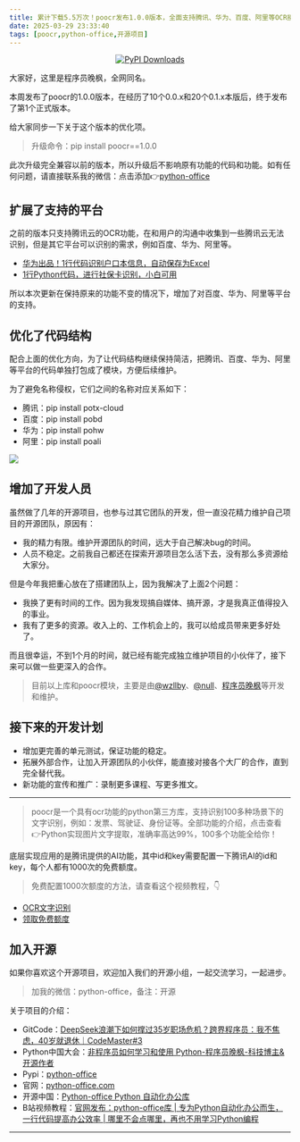 ```yaml
---
title: 累计下载5.5万次！poocr发布1.0.0版本，全面支持腾讯、华为、百度、阿里等OCR接口
date: 2025-03-29 23:33:40
tags: [poocr,python-office,开源项目]
---
```

<p align="center" name="gitcode">
	<a target="_blank" href='https://gitcode.com/CoderWanFeng1/python-office'>
<img src="https://static.pepy.tech/badge/poocr" alt="PyPI Downloads">
</a>
</p>

大家好，这里是程序员晚枫，全网同名。

本周发布了poocr的1.0.0版本，在经历了10个0.0.x和20个0.1.x本版后，终于发布了第1个正式版本。

给大家同步一下关于这个版本的优化项。

> 升级命令：pip install poocr==1.0.0

此次升级完全兼容以前的版本，所以升级后不影响原有功能的代码和功能。如有任何问题，请直接联系我的微信：点击添加👉[python-office](http://www.python4office.cn/wechat-qrcode/)


## 扩展了支持的平台

之前的版本只支持腾讯云的OCR功能，在和用户的沟通中收集到一些腾讯云无法识别，但是其它平台可以识别的需求，例如百度、华为、阿里等。

- [华为出品！1行代码识别户口本信息，自动保存为Excel](https://mp.weixin.qq.com/s/S9Gc9CGep64bzzRk8WPB8w)
- [1行Python代码，进行社保卡识别，小白可用](https://mp.weixin.qq.com/s/ymm9TnQVXTaRknUXdQJRiQ)

所以本次更新在保持原来的功能不变的情况下，增加了对百度、华为、阿里等平台的支持。




## 优化了代码结构

配合上面的优化方向，为了让代码结构继续保持简洁，把腾讯、百度、华为、阿里等平台的代码单独打包成了模块，方便后续维护。

为了避免名称侵权，它们之间的名称对应关系如下：
- 腾讯：pip install potx-cloud
- 百度：pip install pobd
- 华为：pip install pohw
- 阿里：pip install poali

![](http://python4office.cn/images/1.0.png)

## 增加了开发人员

虽然做了几年的开源项目，也参与过其它团队的开发，但一直没花精力维护自己项目的开源团队，原因有：
- 我的精力有限。维护开源团队的时间，远大于自己解决bug的时间。
- 人员不稳定。之前我自己都还在探索开源项目怎么活下去，没有那么多资源给大家分。

但是今年我把重心放在了搭建团队上，因为我解决了上面2个问题：
- 我换了更有时间的工作。因为我发现搞自媒体、搞开源，才是我真正值得投入的事业。
- 我有了更多的资源。收入上的、工作机会上的，我可以给成员带来更多好处了。

而且很幸运，不到1个月的时间，就已经有能完成独立维护项目的小伙伴了，接下来可以做一些更深入的合作。

> 目前以上库和poocr模块，主要是由[@wzllby](https://gitcode.com/wzllby)、[@null](https://gitcode.com/wangkaka)、[程序员晚枫](https://gitcode.com/CoderWanFeng1)等开发和维护。

## 接下来的开发计划

- 增加更完善的单元测试，保证功能的稳定。
- 拓展外部合作，让加入开源团队的小伙伴，能直接对接各个大厂的合作，直到完全替代我。
- 新功能的宣传和推广：录制更多课程、写更多推文。

--------

> poocr是一个具有ocr功能的python第三方库，支持识别100多种场景下的文字识别，例如：发票、驾驶证、身份证等。全部功能的介绍，点击查看👉Python实现图片文字提取，准确率高达99%，100多个功能全给你！

底层实现应用的是腾讯提供的AI功能，其中id和key需要配置一下腾讯AI的id和key，每个人都有1000次的免费额度。

> 免费配置1000次额度的方法，请查看这个视频教程，👇

- [OCR文字识别](https://b23.tv/TTo4QTc)
- [领取免费额度](https://curl.qcloud.com/vdG5ChvZ)



## 加入开源

如果你喜欢这个开源项目，欢迎加入我们的开源小组，一起交流学习，一起进步。

> 加我的微信：python-office，备注：开源

关于项目的介绍：

- GitCode：[DeepSeek浪潮下如何撑过35岁职场危机？跨界程序员：我不焦虑，40岁就退休｜CodeMaster#3](https://mp.weixin.qq.com/s/RC54o9C4F87fyAebJUE0kg)
- Python中国大会：[非程序员如何学习和使用 Python-程序员晚枫-科技博主&开源作者](https://www.bilibili.com/video/BV1Y6qWYWEyQ/?spm_id_from=333.1387.homepage.video_card.click&vd_source=ca20bb8763fcb18660aa74d7a87234fa)
- Pypi：[python-office](https://pypi.org/project/python-office/)
- 官网：[python-office.com](https://python-office.com)
- 开源中国：[Python-office Python 自动化办公库](https://www.oschina.net/p/python-office)
- B站视频教程：[官网发布：python-office库 | 专为Python自动化办公而生，一行代码提高办公效率 | 哪里不会点哪里，再也不用学习Python编程](https://www.bilibili.com/video/BV1pT4y1k7FH/?spm_id_from=333.1387.0.0&vd_source=ca20bb8763fcb18660aa74d7a87234fa)



------
